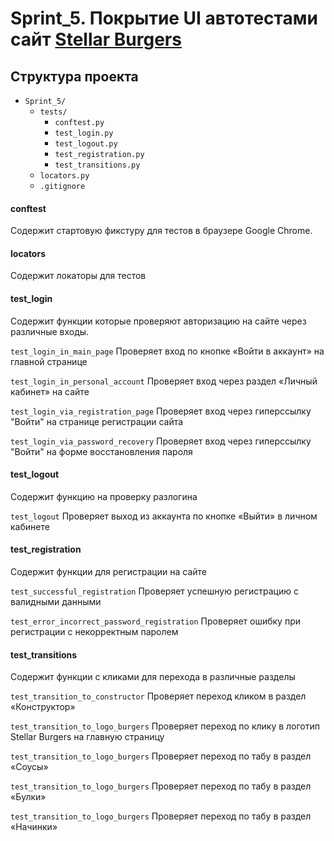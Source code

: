 # Sprint_5. Покрытие UI автотестами сайт [Stellar Burgers](https://stellarburgers.nomoreparties.site)

## Структура проекта
- `Sprint_5/`
  - `tests/`
    - `conftest.py`
    - `test_login.py`
    - `test_logout.py`
    - `test_registration.py`
    - `test_transitions.py`
  - `locators.py`
  - `.gitignore`

#### conftest
Содержит стартовую фикстуру для тестов в браузере Google Chrome.


#### locators
Содержит локаторы для тестов


#### test_login
Содержит функции которые проверяют авторизацию на сайте через различные входы.

`test_login_in_main_page`
Проверяет вход по кнопке «Войти в аккаунт» на главной странице

`test_login_in_personal_account`
Проверяет вход через раздел «Личный кабинет» на сайте

`test_login_via_registration_page`
Проверяет вход через гиперссылку "Войти" на странице регистрации сайта

`test_login_via_password_recovery`
Проверяет вход через гиперссылку "Войти" на форме восстановления пароля


#### test_logout
Содержит функцию на проверку разлогина

`test_logout`
Проверяет выход из аккаунта по кнопке «Выйти» в личном кабинете


#### test_registration
Содержит функции для регистрации на сайте

`test_successful_registration`
Проверяет успешную регистрацию с валидными данными

`test_error_incorrect_password_registration`
Проверяет ошибку при регистрации с некорректным паролем


#### test_transitions
Содержит функции с кликами для перехода в различные разделы

`test_transition_to_constructor`
Проверяет переход кликом в раздел «Конструктор»

`test_transition_to_logo_burgers`
Проверяет переход по клику в логотип Stellar Burgers на главную страницу

`test_transition_to_logo_burgers`
Проверяет переход по табу в раздел «Соусы»

`test_transition_to_logo_burgers`
Проверяет переход по табу в раздел «Булки»

`test_transition_to_logo_burgers`
Проверяет переход по табу в раздел «Начинки»